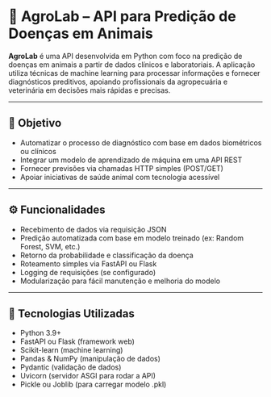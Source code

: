 # 🐾 AgroLab – API para Predição de Doenças em Animais

**AgroLab** é uma API desenvolvida em Python com foco na predição de doenças em animais a partir de dados clínicos e laboratoriais. A aplicação utiliza técnicas de machine learning para processar informações e fornecer diagnósticos preditivos, apoiando profissionais da agropecuária e veterinária em decisões mais rápidas e precisas.

---

## 🎯 Objetivo

- Automatizar o processo de diagnóstico com base em dados biométricos ou clínicos
- Integrar um modelo de aprendizado de máquina em uma API REST
- Fornecer previsões via chamadas HTTP simples (POST/GET)
- Apoiar iniciativas de saúde animal com tecnologia acessível

---

## ⚙️ Funcionalidades

- Recebimento de dados via requisição JSON
- Predição automatizada com base em modelo treinado (ex: Random Forest, SVM, etc.)
- Retorno da probabilidade e classificação da doença
- Roteamento simples via FastAPI ou Flask
- Logging de requisições (se configurado)
- Modularização para fácil manutenção e melhoria do modelo

---

## 🧠 Tecnologias Utilizadas

- Python 3.9+
- FastAPI ou Flask (framework web)
- Scikit-learn (machine learning)
- Pandas & NumPy (manipulação de dados)
- Pydantic (validação de dados)
- Uvicorn (servidor ASGI para rodar a API)
- Pickle ou Joblib (para carregar modelo .pkl)
